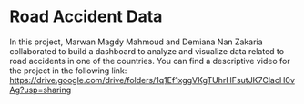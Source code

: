 # Road Accident Data
In this project, Marwan Magdy Mahmoud and Demiana Nan Zakaria collaborated to build a dashboard to analyze and visualize data related to road accidents in one of the countries. You can find a descriptive video for the project in the following link:
https://drive.google.com/drive/folders/1q1Ef1xggVKgTUhrHFsutJK7ClacH0vAg?usp=sharing
